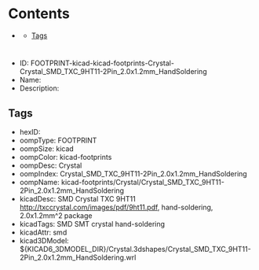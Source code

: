 



Contents
========

* [](#)
	* [Tags](#tags)

# 

- ID: FOOTPRINT-kicad-kicad-footprints-Crystal-Crystal_SMD_TXC_9HT11-2Pin_2.0x1.2mm_HandSoldering
- Name: 
- Description: 

## Tags

- hexID: 
- oompType: FOOTPRINT
- oompSize: kicad
- oompColor: kicad-footprints
- oompDesc: Crystal
- oompIndex: Crystal_SMD_TXC_9HT11-2Pin_2.0x1.2mm_HandSoldering
- oompName: kicad-footprints/Crystal/Crystal_SMD_TXC_9HT11-2Pin_2.0x1.2mm_HandSoldering
- kicadDesc: SMD Crystal TXC 9HT11 http://txccrystal.com/images/pdf/9ht11.pdf, hand-soldering, 2.0x1.2mm^2 package
- kicadTags: SMD SMT crystal hand-soldering
- kicadAttr: smd
- kicad3DModel: ${KICAD6_3DMODEL_DIR}/Crystal.3dshapes/Crystal_SMD_TXC_9HT11-2Pin_2.0x1.2mm_HandSoldering.wrl
